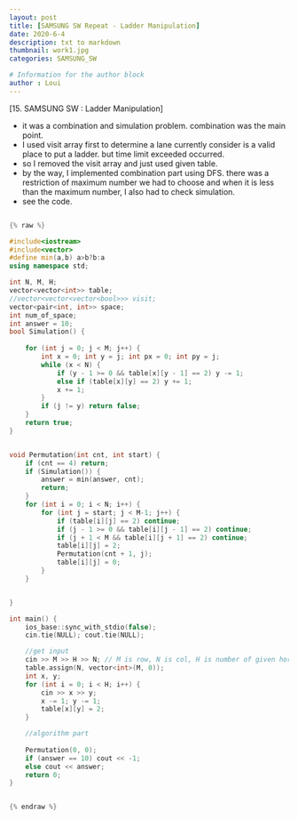 ```yaml
---
layout: post
title: [SAMSUNG SW Repeat - Ladder Manipulation]
date: 2020-6-4
description: txt to markdown
thumbnail: work1.jpg
categories: SAMSUNG_SW

# Information for the author block
author : Loui
---
```


﻿[15. SAMSUNG SW : Ladder Manipulation]
- it was a combination and simulation problem. combination was the main point.
- I used visit array first to determine a lane currently consider is a valid place to put a ladder. but time limit exceeded occurred.
- so I removed the visit array and just used given table.
- by the way, I implemented combination part using DFS. there was a restriction of maximum number we had to choose and when it is less than the maximum number, I also had to check simulation.
- see the code.

```cpp

{% raw %}

#include<iostream>
#include<vector>
#define min(a,b) a>b?b:a
using namespace std;

int N, M, H;
vector<vector<int>> table;
//vector<vector<vector<bool>>> visit;
vector<pair<int, int>> space;
int num_of_space;
int answer = 10;
bool Simulation() {
	
	for (int j = 0; j < M; j++) {
		int x = 0; int y = j; int px = 0; int py = j;
		while (x < N) {
			if (y - 1 >= 0 && table[x][y - 1] == 2) y -= 1;
			else if (table[x][y] == 2) y += 1;
			x += 1;
		}
		if (j != y) return false;
	}
	return true;
}


void Permutation(int cnt, int start) {
	if (cnt == 4) return;
	if (Simulation()) {
		answer = min(answer, cnt);
		return;
	}
	for (int i = 0; i < N; i++) {
		for (int j = start; j < M-1; j++) {
			if (table[i][j] == 2) continue;
			if (j - 1 >= 0 && table[i][j - 1] == 2) continue;
			if (j + 1 < M && table[i][j + 1] == 2) continue;
			table[i][j] = 2;
			Permutation(cnt + 1, j);
			table[i][j] = 0;
		}
	}


}

int main() {
	ios_base::sync_with_stdio(false);
	cin.tie(NULL); cout.tie(NULL);

	//get input
	cin >> M >> H >> N; // M is row, N is col, H is number of given horizon line.
	table.assign(N, vector<int>(M, 0));
	int x, y;
	for (int i = 0; i < H; i++) {
		cin >> x >> y;
		x -= 1; y -= 1;
		table[x][y] = 2;
	}

	//algorithm part
	
	Permutation(0, 0);
	if (answer == 10) cout << -1;
	else cout << answer;
	return 0;
}


{% endraw %}
```

